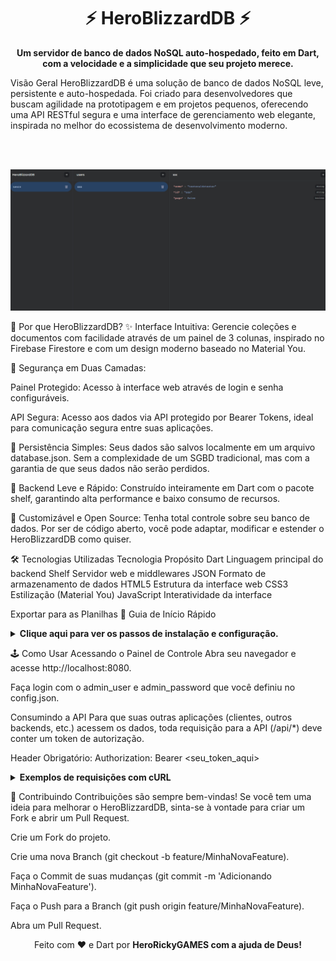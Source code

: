 <div align="center">
<h1>⚡️ HeroBlizzardDB ⚡️</h1>
<p><strong>Um servidor de banco de dados NoSQL auto-hospedado, feito em Dart, com a velocidade e a simplicidade que seu projeto merece.</strong></p>
</div>

Visão Geral
HeroBlizzardDB é uma solução de banco de dados NoSQL leve, persistente e auto-hospedada. Foi criado para desenvolvedores que buscam agilidade na prototipagem e em projetos pequenos, oferecendo uma API RESTful segura e uma interface de gerenciamento web elegante, inspirada no melhor do ecossistema de desenvolvimento moderno.

<br>

<p align="center">
<br>
<img src="https://raw.githubusercontent.com/HeroRickyGAMES/HeroBlizzardDB/refs/heads/master/dbUI.png" alt="Screenshot da Interface do HeroBlizzardDB" width="800"/>
</p>

🤔 Por que HeroBlizzardDB?
✨ Interface Intuitiva: Gerencie coleções e documentos com facilidade através de um painel de 3 colunas, inspirado no Firebase Firestore e com um design moderno baseado no Material You.

🔐 Segurança em Duas Camadas:

Painel Protegido: Acesso à interface web através de login e senha configuráveis.

API Segura: Acesso aos dados via API protegido por Bearer Tokens, ideal para comunicação segura entre suas aplicações.

💾 Persistência Simples: Seus dados são salvos localmente em um arquivo database.json. Sem a complexidade de um SGBD tradicional, mas com a garantia de que seus dados não serão perdidos.

🚀 Backend Leve e Rápido: Construído inteiramente em Dart com o pacote shelf, garantindo alta performance e baixo consumo de recursos.

🎨 Customizável e Open Source: Tenha total controle sobre seu banco de dados. Por ser de código aberto, você pode adaptar, modificar e estender o HeroBlizzardDB como quiser.

🛠️ Tecnologias Utilizadas
Tecnologia	Propósito
Dart	Linguagem principal do backend
Shelf	Servidor web e middlewares
JSON	Formato de armazenamento de dados
HTML5	Estrutura da interface web
CSS3	Estilização (Material You)
JavaScript	Interatividade da interface

Exportar para as Planilhas
🏁 Guia de Início Rápido
<details>
<summary><strong>Clique aqui para ver os passos de instalação e configuração.</strong></summary>

Pré-requisitos
Dart SDK (versão 3.0.0 ou superior) instalado.

Instalação
Clone o repositório:

Bash

git clone https://github.com/seu-usuario/HeroBlizzardDB.git
cd HeroBlizzardDB
Instale as dependências:

Bash

dart pub get
Configure os Segredos (Passo mais importante!):
Este projeto usa um arquivo config.json para suas credenciais, que é ignorado pelo Git para sua segurança.

Primeiro, copie o arquivo de exemplo:

Bash

cp config.example.json config.json
Depois, abra o arquivo config.json e substitua os valores de exemplo pelos seus próprios usuário, senha e tokens de API.

Inicie o servidor:

Bash

dart run bin/server.dart
Pronto! O servidor estará rodando em http://localhost:8080.

</details>

🕹️ Como Usar
Acessando o Painel de Controle
Abra seu navegador e acesse http://localhost:8080.

Faça login com o admin_user e admin_password que você definiu no config.json.

Consumindo a API
Para que suas outras aplicações (clientes, outros backends, etc.) acessem os dados, toda requisição para a API (/api/*) deve conter um token de autorização.

Header Obrigatório:
Authorization: Bearer <seu_token_aqui>

<details>
<summary><strong>Exemplos de requisições com cURL</strong></summary>

Listar documentos da coleção "produtos":

Bash

curl -X GET http://localhost:8080/api/produtos \
-H "Authorization: Bearer seu_token_do_config.json"
Criar um novo documento na coleção "produtos":

Bash

curl -X POST http://localhost:8080/api/produtos \
-H "Authorization: Bearer seu_token_do_config.json" \
-H "Content-Type: application/json" \
-d '{ "nome": "Produto Novo", "preco": 99.99 }'
Deletar o documento com ID "prod1":

Bash

curl -X DELETE http://localhost:8080/api/produtos/prod1 \
-H "Authorization: Bearer seu_token_do_config.json"
</details>

🤝 Contribuindo
Contribuições são sempre bem-vindas! Se você tem uma ideia para melhorar o HeroBlizzardDB, sinta-se à vontade para criar um Fork e abrir um Pull Request.

Crie um Fork do projeto.

Crie uma nova Branch (git checkout -b feature/MinhaNovaFeature).

Faça o Commit de suas mudanças (git commit -m 'Adicionando MinhaNovaFeature').

Faça o Push para a Branch (git push origin feature/MinhaNovaFeature).

Abra um Pull Request.

<div align="center">
Feito com ❤️ e Dart por <strong>HeroRickyGAMES com a ajuda de Deus!</strong>
</div>
